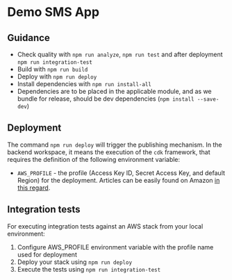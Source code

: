 # Demo SMS App

## Guidance
* Check quality with `npm run analyze`, `npm run test` and after deployment `npm run integration-test`
* Build with `npm run build`
* Deploy with `npm run deploy`
* Install dependencies with `npm run install-all`
* Dependencies are to be placed in the applicable module, and as we bundle for release, should be dev dependencies (`npm install --save-dev`)

## Deployment
The command `npm run deploy` will trigger the publishing mechanism. In the backend workspace, it means the execution of the `cdk`
framework, that requires the definition of the following environment variable:

- `AWS_PROFILE` - the profile (Access Key ID, Secret Access Key, and default Region) for the deployment. Articles can
  be easily found on Amazon
  [in this regard](https://docs.aws.amazon.com/cli/latest/userguide/cli-configure-files.html).

## Integration tests
For executing integration tests against an AWS stack from your local environment:
1. Configure AWS_PROFILE environment variable with the profile name used for deployment
2. Deploy your stack using `npm run deploy`
3. Execute the tests using `npm run integration-test`
